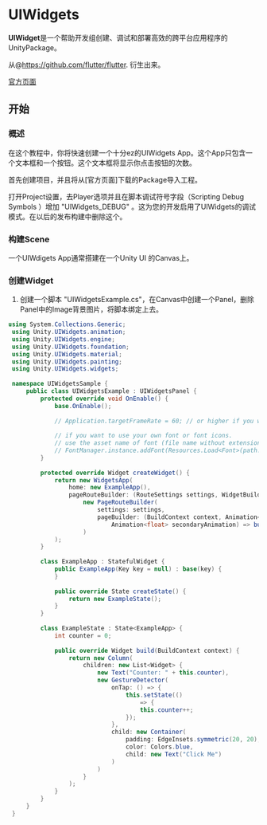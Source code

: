 # UIWidgets

**UIWidget**是一个帮助开发组创建、调试和部署高效的跨平台应用程序的UnityPackage。

从@https://github.com/flutter/flutter. 衍生出来。

[官方页面](https://github.com/UnityTech/UIWidgets)

## 开始

### 概述
在这个教程中，你将快速创建一个十分ez的UIWidgets App。这个App只包含一个文本框和一个按钮。这个文本框将显示你点击按钮的次数。

首先创建项目，并且将从[官方页面]下载的Package导入工程。

打开Project设置，去Player选项并且在脚本调试符号字段（Scripting Debug Symbols ）增加 "UIWidgets_DEBUG" 。这为您的开发启用了UIWidgets的调试模式。在以后的发布构建中删除这个。

### 构建Scene
一个UIWdigets App通常搭建在一个Unity UI 的Canvas上。

### 创建Widget

1. 创建一个脚本 "UIWidgetsExample.cs"，在Canvas中创建一个Panel，删除Panel中的Image背景图片，将脚本绑定上去。
```C#
using System.Collections.Generic;
 using Unity.UIWidgets.animation;
 using Unity.UIWidgets.engine;
 using Unity.UIWidgets.foundation;
 using Unity.UIWidgets.material;
 using Unity.UIWidgets.painting;
 using Unity.UIWidgets.widgets;
 
 namespace UIWidgetsSample {
     public class UIWidgetsExample : UIWidgetsPanel {
         protected override void OnEnable() {
             base.OnEnable();
 
             // Application.targetFrameRate = 60; // or higher if you want a smoother scrolling experience.
 
             // if you want to use your own font or font icons.
             // use the asset name of font (file name without extension) in FontStyle.fontFamily.             
             // FontManager.instance.addFont(Resources.Load<Font>(path: "path to your font"));                
         }
 
         protected override Widget createWidget() {
             return new WidgetsApp(
                 home: new ExampleApp(),
                 pageRouteBuilder: (RouteSettings settings, WidgetBuilder builder) =>
                     new PageRouteBuilder(
                         settings: settings,
                         pageBuilder: (BuildContext context, Animation<float> animation,
                             Animation<float> secondaryAnimation) => builder(context)
                     )
             );
         }
 
         class ExampleApp : StatefulWidget {
             public ExampleApp(Key key = null) : base(key) {
             }
 
             public override State createState() {
                 return new ExampleState();
             }
         }
 
         class ExampleState : State<ExampleApp> {
             int counter = 0;
 
             public override Widget build(BuildContext context) {
                 return new Column(
                     children: new List<Widget> {
                         new Text("Counter: " + this.counter),
                         new GestureDetector(
                             onTap: () => {
                                 this.setState(()
                                     => {
                                     this.counter++;
                                 });
                             },
                             child: new Container(
                                 padding: EdgeInsets.symmetric(20, 20),
                                 color: Colors.blue,
                                 child: new Text("Click Me")
                             )
                         )
                     }
                 );
             }
         }
     }
 }
```